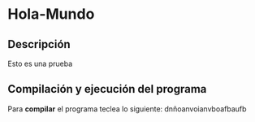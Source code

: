 # Hola-Mundo

## Descripción 

Esto es una prueba

## Compilación y ejecución del programa

Para **compilar** el programa teclea lo siguiente: dnñoanvoianvboafbaufb
